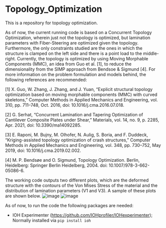 # Topology_Optimization
This is a repository for topology optimization.

As of now, the current running code is based on a Concurrent Topology Optimization, wherein just not the topology is optimized, but lamination parameters with Fiber-Steering are optimized given the topology. Furthermore, the only constraints studied are the ones in which the structure is clamped on the left side and there is a point load to the middle-right. Currently, the topology is optimized by using Moving Morphable Components (MMC), an idea from Guo et al. [1], to reduce the dimensionality from the SIMP approach from Bendsoe & Sigmund [4]. For more information on the problem formulation and models behind, the following references are recommended:


[1] X. Guo, W. Zhang, J. Zhang, and J. Yuan, “Explicit structural topology optimization based on moving morphable components (MMC) with curved skeletons,” Computer Methods in Applied Mechanics and Engineering, vol. 310, pp. 711–748, Oct. 2016, doi: 10.1016/j.cma.2016.07.018.

[2] G. Serhat, “Concurrent Lamination and Tapering Optimization of Cantilever Composite Plates under Shear,” Materials, vol. 14, no. 9, p. 2285, Apr. 2021, doi: 10.3390/ma14092285.

[3] E. Raponi, M. Bujny, M. Olhofer, N. Aulig, S. Boria, and F. Duddeck, “Kriging-assisted topology optimization of crash structures,” Computer Methods in Applied Mechanics and Engineering, vol. 348, pp. 730–752, May 2019, doi: 10.1016/j.cma.2019.02.002.

[4] M. P. Bendsøe and O. Sigmund, Topology Optimization. Berlin, Heidelberg: Springer Berlin Heidelberg, 2004. doi: 10.1007/978-3-662-05086-6.

The working code outputs two different plots, which are the deformed structure with the contours of the Von Mises Stress of the material and the distribution of lamination parameters (V1 and V3). A sample of these plots are shown below.
![image](https://github.com/user-attachments/assets/9105270f-19b4-4fd0-9579-9f0ff94f15e3)
![image](https://github.com/user-attachments/assets/02c6ea6e-1cc2-4806-b623-f6f76f9fb223)

As of now, to run the code the following packages are needed:
- IOH Experimenter (https://github.com/IOHprofiler/IOHexperimenter); Normally installed via `pip install ioh`




